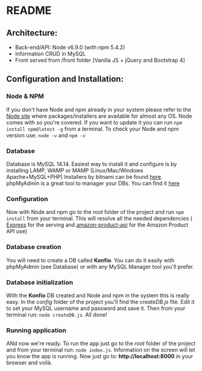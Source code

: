 # README

## Architecture:

* Back-end/API: Node v6.9.0 (with npm 5.4.2)
* Information CRUD in MySQL
* Front served from /front folder [Vanilla JS + jQuery and Bootstrap 4]

## Configuration and Installation:


### Node & NPM
  If you don't have Node and npm already in your system please refer to the [Node site](https://nodejs.org) where packages/installers are available for almost any OS.
  Node comes with so you're covered. If you want to update it you can run `npm install npm@latest -g` from a terminal.
  To check your Node and npm version use: `node -v` and `npm -v`

### Database
  Database is MySQL 14.14.
  Easiest way to install it and configure is by installing LAMP, WAMP or MAMP (Linux/Mac/Windows Apache+MySQL+PHP)
  Installers by bitnami can be found [here](https://bitnami.com/stacks/infrastructure).
  phpMyAdmin is a great tool to manager your DBs. You can find it [here](https://www.phpmyadmin.net/)

### Configuration
  Now with Node and npm go to the *root* folder of the project and run `npm install` from your terminal.
  This will resolve all the needed dependencies ( [Express](https://expressjs.com/) for the serving and [amazon-product-api](https://www.npmjs.com/package/amazon-product-api) for the Amazon Product API use)

### Database creation
  You will need to create a DB called **Konfio**. You can do it easily with phpMyAdmin (see Database) or with any MySQL Manager tool you'll prefer.

### Database initialization
  With the **Konfio** DB created and Node and npm in the system this is really easy.
  In the *config* folder of the project you'll find the *createDB.js* file. Edit it to set your MySQL username and password and save it.
  Then from your terminal run: `node createDB.js`.
  All done!

### Running application
  ANd now we're ready.
  To run the app just go to the *root* folder of the project and from your terminal run: `node index.js`.
  Information on the screen will let you know the app is running.
  Now just go to: **http://localhost:8000** in your browser and voilà.
